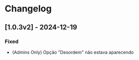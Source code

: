 # Changelog

## [1.0.3v2] - 2024-12-19
### Fixed
- (Admins Only) Opção "Desordem" não estava aparecendo